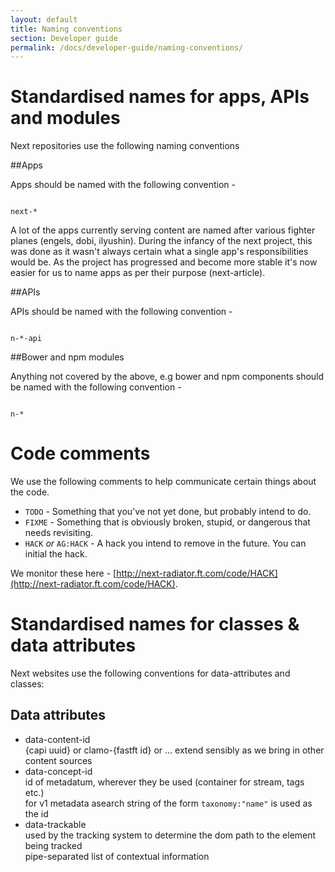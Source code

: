 ```yaml
---
layout: default
title: Naming conventions
section: Developer guide
permalink: /docs/developer-guide/naming-conventions/
---
```


# Standardised names for apps, APIs and modules

Next repositories use the following naming conventions

##Apps

Apps should be named with the following convention -

<code>
next-*
</code>

A lot of the apps currently serving content are named after various fighter planes (engels, dobi, ilyushin). During the infancy of the next project, this was done as it wasn't always certain what a single app's responsibilities would be. As the project has progressed and become more stable it's now easier for us to name apps as per their purpose (next-article).

##APIs

APIs should be named with the following convention -

<code>
n-*-api
</code>

##Bower and npm modules

Anything not covered by the above, e.g bower and npm components should be named with the following convention -

<code>
n-*
</code>

# Code comments

We use the following comments to help communicate certain things about the code.

- `TODO` - Something that you've not yet done, but probably intend to do.
- `FIXME` - Something that is obviously broken, stupid, or dangerous that needs revisiting.
- `HACK` _or_ `AG:HACK` - A hack you intend to remove in the future. You can initial the hack.

We monitor these here - [http://next-radiator.ft.com/code/HACK](http://next-radiator.ft.com/code/HACK).


# Standardised names for classes & data attributes

Next websites use the following conventions for data-attributes and classes:

## Data attributes

* data-content-id  
    {capi uuid} or clamo-{fastft id} or ... extend sensibly as we bring in other content sources
* data-concept-id  
    id of metadatum, wherever they be used (container for stream, tags etc.)  
    for v1 metadata asearch string of the form `taxonomy:"name"` is used as the id
* data-trackable  
    used by the tracking system to determine the dom path to the element being tracked  
    pipe-separated list of contextual information


